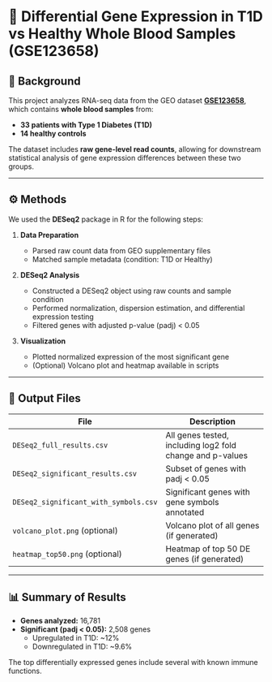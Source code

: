 # 🔬 Differential Gene Expression in T1D vs Healthy Whole Blood Samples (GSE123658)

## 📘 Background
This project analyzes RNA-seq data from the GEO dataset [**GSE123658**](https://www.ncbi.nlm.nih.gov/geo/query/acc.cgi?acc=GSE123658), which contains **whole blood samples** from:

- **33 patients with Type 1 Diabetes (T1D)**
- **14 healthy controls**

The dataset includes **raw gene-level read counts**, allowing for downstream statistical analysis of gene expression differences between these two groups.

---

## ⚙️ Methods

We used the **DESeq2** package in R for the following steps:

1. **Data Preparation**
   - Parsed raw count data from GEO supplementary files
   - Matched sample metadata (condition: T1D or Healthy)

2. **DESeq2 Analysis**
   - Constructed a DESeq2 object using raw counts and sample condition
   - Performed normalization, dispersion estimation, and differential expression testing
   - Filtered genes with adjusted p-value (padj) < 0.05

3. **Visualization**
   - Plotted normalized expression of the most significant gene
   - (Optional) Volcano plot and heatmap available in scripts

---

## 📁 Output Files

| File                                 | Description                                             |
|--------------------------------------|---------------------------------------------------------|
| `DESeq2_full_results.csv`            | All genes tested, including log2 fold change and p-values |
| `DESeq2_significant_results.csv`     | Subset of genes with padj < 0.05                        |
| `DESeq2_significant_with_symbols.csv`| Significant genes with gene symbols annotated           |
| `volcano_plot.png` (optional)        | Volcano plot of all genes (if generated)               |
| `heatmap_top50.png` (optional)       | Heatmap of top 50 DE genes (if generated)              |

---

## 📊 Summary of Results

- **Genes analyzed:** 16,781
- **Significant (padj < 0.05):** 2,508 genes  
  - Upregulated in T1D: ~12%  
  - Downregulated in T1D: ~9.6%  

The top differentially expressed genes include several with known immune functions.
